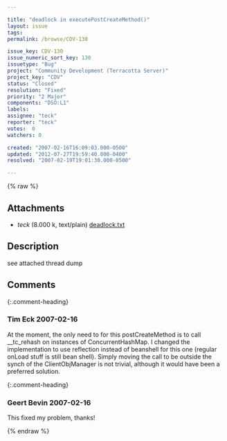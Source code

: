 ```yaml
---

title: "deadlock in executePostCreateMethod()"
layout: issue
tags: 
permalink: /browse/CDV-130

issue_key: CDV-130
issue_numeric_sort_key: 130
issuetype: "Bug"
project: "Community Development (Terracotta Server)"
project_key: "CDV"
status: "Closed"
resolution: "Fixed"
priority: "2 Major"
components: "DSO:L1"
labels: 
assignee: "teck"
reporter: "teck"
votes:  0
watchers: 0

created: "2007-02-16T16:09:03.000-0500"
updated: "2012-07-27T19:59:40.000-0400"
resolved: "2007-02-19T19:01:30.000-0500"

---
```




{% raw %}


## Attachments

* <em>teck</em> (8.000 k, text/plain) [deadlock.txt](/attachments/CDV/CDV-130/deadlock.txt)




## Description

<div markdown="1" class="description">

see attached thread dump

</div>

## Comments


{:.comment-heading}
### **Tim Eck** <span class="date">2007-02-16</span>

<div markdown="1" class="comment">

At the moment, the only need to for this postCreateMethod is to call \_\_tc\_rehash on instances of ConcurrentHashMap. I changed the implementation to use reflection instead of beanshell for this one (regular onLoad stuff is still bean shell). Simply moving the call to be outside the synch of the ClientObjManager is not trivial, although it would have been a preferred solution. 

</div>


{:.comment-heading}
### **Geert Bevin** <span class="date">2007-02-16</span>

<div markdown="1" class="comment">

This fixed my problem, thanks!

</div>



{% endraw %}
